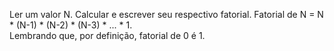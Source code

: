 Ler um valor N. Calcular e escrever seu respectivo fatorial. Fatorial de N = N * (N-1) * (N-2) * (N-3) * ... * 1.  
Lembrando que, por definição, fatorial de 0 é 1.  